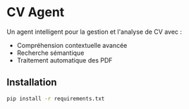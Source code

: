 # CV Agent

Un agent intelligent pour la gestion et l'analyse de CV avec :
- Compréhension contextuelle avancée
- Recherche sémantique
- Traitement automatique des PDF

## Installation

```bash
pip install -r requirements.txt
